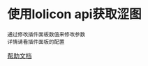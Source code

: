 # 使用lolicon api获取涩图

    通过修改插件面板数值来修改参数
    详情请看插件面板的配置

[帮助文档](https://astrbot.soulter.top/center/docs/%E5%BC%80%E5%8F%91/%E6%8F%92%E4%BB%B6%E5%BC%80%E5%8F%91/
)